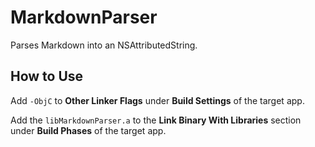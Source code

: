 MarkdownParser
==============

Parses Markdown into an NSAttributedString.


How to Use
----------

Add `-ObjC` to **Other Linker Flags** under **Build Settings** of the target app.

Add the `libMarkdownParser.a` to the **Link Binary With Libraries** section under **Build Phases** of the target app.

